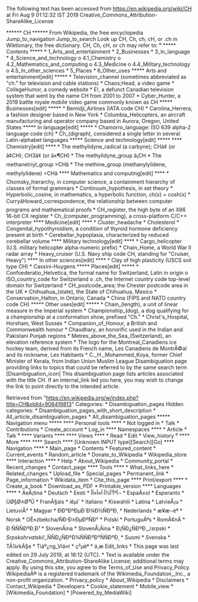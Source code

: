 The following text has been accessed from https://en.wikipedia.org/wiki/CH at Fri Aug 9 01:12:32 IST 2019
Creative_Commons_Attribution-ShareAlike_License




















****** CH ******
From Wikipedia, the free encyclopedia
Jump_to_navigation Jump_to_search
 Look up CH, Ch, ch, cH, or .ch in Wiktionary, the free dictionary.
CH, Ch, cH, or ch may refer to:
⁰
***** Contents *****
    * 1_Arts_and_entertainment
    * 2_Businesses
    * 3_In_language
    * 4_Science_and_technology
          o 4.1_Chemistry
          o 4.2_Mathematics_and_computing
          o 4.3_Medicine
          o 4.4_Military_technology
          o 4.5_In_other_sciences
    * 5_Places
    * 6_Other_uses
***** Arts and entertainment[edit] *****
    * Television_channel (sometimes abbreviated as "ch." for television and
      cable stations)
    * Chaos;Head, a video game
    * CollegeHumor, a comedy website
    * E!, a defunct Canadian television system that went by the name CH from
      2001 to 2007
    * Cyber_Hunter, a 2019 battle royale mobile video game commonly known as CH
***** Businesses[edit] *****
    * Bemidji_Airlines (IATA code CH)
    * Carolina_Herrera, a fashion designer based in New York
    * Columbia_Helicopters, an aircraft manufacturing and operator company
      based in Aurora, Oregon, United States
***** In language[edit] *****
    * Chamorro_language: ISO 639 alpha-2 language code (ch)
    * Ch_(digraph), considered a single letter in several Latin-alphabet
      languages
***** Science and technology[edit] *****
**** Chemistry[edit] ****
    * The methylidyne_radical (a carbyne); CHâ¢ (or â¢CH), CH3â¢ (or â«¶CH)
    * The methylidyne_group â¡CH
    * The methanetriyl_group >CHâ
    * The methine_group (methanylylidene, methylylidene) =CHâ
**** Mathematics and computing[edit] ****
    * Chomsky_hierarchy, in computer science, a containment hierarchy of
      classes of formal grammars
    * Continuum_hypothesis, in set theory
    * Hyperbolic_cosine, in mathematics, a hyperbolic function, ch(x) = cosh(x)
    * CurryâHoward_correspondence, the relationship between computer programs
      and mathematical proofs
    * CH_register, the high byte of an X86 16-bit CX register
    * Ch_(computer_programming), a cross-platform C/C++ interpreter
**** Medicine[edit] ****
    * Cluster_headache
    * Cholesterol
    * Congenital_hypothyroidism, a condition of thyroid hormone deficiency
      present at birth
    * Cerebellar_hypoplasia, characterized by reduced cerebellar volume
**** Military technology[edit] ****
    * Cargo_helicopter (U.S. military helicopter alpha-numeric prefix)
    * Chain_Home, a World War II radar array
    * Heavy_cruiser (U.S. Navy ship code CH, standing for "Cruiser, Heavy")
**** In other sciences[edit] ****
    * Clay of high plasticity (USCS soil type CH)
    * Cassini-Huygens
***** Places[edit] *****
    * Confoederatio_Helvetica, the formal name for Switzerland, Latin in origin
          o ISO_country_code for Switzerland
          o .ch, the Internet country code top-level domain for Switzerland
    * CH_postcode_area; the Chester postcode area in the UK
    * Chihuahua_(state), the State of Chihuahua, Mexico
    * Conservation_Halton, in Ontario, Canada
    * China (FIPS and NATO country code CH)
***** Other uses[edit] *****
    * Chain_(length), a unit of linear measure in the Imperial system
    * Championship_(dog), a dog qualifying for a championship at a conformation
      show, prefixed "Ch."
    * Christ's_Hospital, Horsham, West Sussex
    * Companion_of_Honour, a British and Commonwealth honour
    * Chaudhary, an honorific used in the Indian and Pakistani Punjab regions
    * Metres_above_the_Sea_(Switzerland), an elevation reference system
    * The logo for the Montreal_Canadiens ice hockey team, derived from its
      French name, Les Canadiens de MontrÃ©al and its nickname, Les Habitants
    * C._H._Mohammed_Koya, former Chief Minister of Kerala, from Indian Union
      Muslim League
                      Disambiguation page providing links to topics that could
                      be referred to by the same search term
[Disambiguation_icon] This disambiguation page lists articles associated with
                      the title CH.
                      If an internal_link led you here, you may wish to change
                      the link to point directly to the intended article.

Retrieved from "https://en.wikipedia.org/w/index.php?title=CH&oldid=908419813"
Categories:
    * Disambiguation_pages
Hidden categories:
    * Disambiguation_pages_with_short_description
    * All_article_disambiguation_pages
    * All_disambiguation_pages
***** Navigation menu *****
**** Personal tools ****
    * Not logged in
    * Talk
    * Contributions
    * Create_account
    * Log_in
**** Namespaces ****
    * Article
    * Talk
⁰
**** Variants ****
**** Views ****
    * Read
    * Edit
    * View_history
⁰
**** More ****
**** Search ****
[Unknown INPUT type][Search][Go]
**** Navigation ****
    * Main_page
    * Contents
    * Featured_content
    * Current_events
    * Random_article
    * Donate_to_Wikipedia
    * Wikipedia_store
**** Interaction ****
    * Help
    * About_Wikipedia
    * Community_portal
    * Recent_changes
    * Contact_page
**** Tools ****
    * What_links_here
    * Related_changes
    * Upload_file
    * Special_pages
    * Permanent_link
    * Page_information
    * Wikidata_item
    * Cite_this_page
**** Print/export ****
    * Create_a_book
    * Download_as_PDF
    * Printable_version
**** Languages ****
    * ÄeÅ¡tina
    * Deutsch
    * Eesti
    * ÎÎ»Î»Î·Î½Î¹ÎºÎ¬
    * EspaÃ±ol
    * Esperanto
    * ÙØ§Ø±Ø³Û
    * FranÃ§ais
    * íêµ­ì´
    * Italiano
    * Kiswahili
    * Latina
    * LatvieÅ¡u
    * LietuviÅ³
    * Magyar
    * ÐÐ°ÐºÐµÐ´Ð¾Ð½ÑÐºÐ¸
    * Nederlands
    * æ¥æ¬èª
    * Norsk
    * OÊ»zbekcha/ÑÐ·Ð±ÐµÐºÑÐ°
    * Polski
    * PortuguÃªs
    * RomÃ¢nÄ
    * Ð ÑÑÑÐºÐ¸Ð¹
    * SlovenÄina
    * SlovenÅ¡Äina
    * Ð¡ÑÐ¿ÑÐºÐ¸_/_srpski
    * Srpskohrvatski_/_ÑÑÐ¿ÑÐºÐ¾ÑÑÐ²Ð°ÑÑÐºÐ¸
    * Suomi
    * Svenska
    * TÃ¼rkÃ§e
    * Tiáº¿ng_Viá»t
    * ç²µèª
    * ä¸­æ
Edit_links
    * This page was last edited on 29 July 2019, at 16:12 (UTC).
    * Text is available under the Creative_Commons_Attribution-ShareAlike
      License; additional terms may apply. By using this site, you agree to the
      Terms_of_Use and Privacy_Policy. WikipediaÂ® is a registered trademark of
      the Wikimedia_Foundation,_Inc., a non-profit organization.
    * Privacy_policy
    * About_Wikipedia
    * Disclaimers
    * Contact_Wikipedia
    * Developers
    * Cookie_statement
    * Mobile_view
    * [Wikimedia_Foundation]
    * [Powered_by_MediaWiki]

